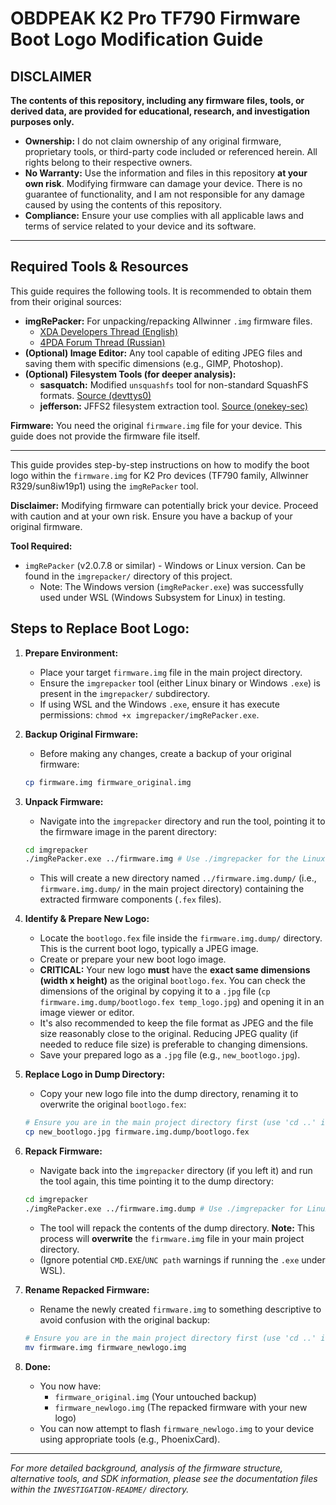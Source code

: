 # OBDPEAK K2 Pro TF790 Firmware Boot Logo Modification Guide

## DISCLAIMER

**The contents of this repository, including any firmware files, tools, or derived data, are provided for educational, research, and investigation purposes only.**

*   **Ownership:** I do not claim ownership of any original firmware, proprietary tools, or third-party code included or referenced herein. All rights belong to their respective owners.
*   **No Warranty:** Use the information and files in this repository **at your own risk**. Modifying firmware can damage your device. There is no guarantee of functionality, and I am not responsible for any damage caused by using the contents of this repository.
*   **Compliance:** Ensure your use complies with all applicable laws and terms of service related to your device and its software.

---

## Required Tools & Resources

This guide requires the following tools. It is recommended to obtain them from their original sources:

*   **imgRePacker:** For unpacking/repacking Allwinner `.img` firmware files.
    *   [XDA Developers Thread (English)](http://forum.xda-developers.com/showthread.php?t=1753473)
    *   [4PDA Forum Thread (Russian)](http://4pda.ru/forum/index.php?showtopic=287496&view=findpost&p=11406874)
*   **(Optional) Image Editor:** Any tool capable of editing JPEG files and saving them with specific dimensions (e.g., GIMP, Photoshop).
*   **(Optional) Filesystem Tools (for deeper analysis):**
    *   **sasquatch:** Modified `unsquashfs` tool for non-standard SquashFS formats. [Source (devttys0)](https://github.com/devttys0/sasquatch)
    *   **jefferson:** JFFS2 filesystem extraction tool. [Source (onekey-sec)](https://github.com/onekey-sec/jefferson/)

**Firmware:** You need the original `firmware.img` file for your device. This guide does not provide the firmware file itself.

---

This guide provides step-by-step instructions on how to modify the boot logo within the `firmware.img` for K2 Pro devices (TF790 family, Allwinner R329/sun8iw19p1) using the `imgRePacker` tool.

**Disclaimer:** Modifying firmware can potentially brick your device. Proceed with caution and at your own risk. Ensure you have a backup of your original firmware.

**Tool Required:**
*   `imgRePacker` (v2.0.7.8 or similar) - Windows or Linux version. Can be found in the `imgrepacker/` directory of this project.
    *   Note: The Windows version (`imgRePacker.exe`) was successfully used under WSL (Windows Subsystem for Linux) in testing.

## Steps to Replace Boot Logo:

1.  **Prepare Environment:**
    *   Place your target `firmware.img` file in the main project directory.
    *   Ensure the `imgrepacker` tool (either Linux binary or Windows `.exe`) is present in the `imgrepacker/` subdirectory.
    *   If using WSL and the Windows `.exe`, ensure it has execute permissions: `chmod +x imgrepacker/imgRePacker.exe`.

2.  **Backup Original Firmware:**
    *   Before making any changes, create a backup of your original firmware:
      ```bash
      cp firmware.img firmware_original.img
      ```

3.  **Unpack Firmware:**
    *   Navigate into the `imgrepacker` directory and run the tool, pointing it to the firmware image in the parent directory:
      ```bash
      cd imgrepacker
      ./imgRePacker.exe ../firmware.img # Use ./imgrepacker for the Linux binary
      ```
    *   This will create a new directory named `../firmware.img.dump/` (i.e., `firmware.img.dump/` in the main project directory) containing the extracted firmware components (`.fex` files).

4.  **Identify & Prepare New Logo:**
    *   Locate the `bootlogo.fex` file inside the `firmware.img.dump/` directory. This is the current boot logo, typically a JPEG image.
    *   Create or prepare your new boot logo image.
    *   **CRITICAL:** Your new logo **must** have the **exact same dimensions (width x height)** as the original `bootlogo.fex`. You can check the dimensions of the original by copying it to a `.jpg` file (`cp firmware.img.dump/bootlogo.fex temp_logo.jpg`) and opening it in an image viewer or editor.
    *   It's also recommended to keep the file format as JPEG and the file size reasonably close to the original. Reducing JPEG quality (if needed to reduce file size) is preferable to changing dimensions.
    *   Save your prepared logo as a `.jpg` file (e.g., `new_bootlogo.jpg`).

5.  **Replace Logo in Dump Directory:**
    *   Copy your new logo file into the dump directory, renaming it to overwrite the original `bootlogo.fex`:
      ```bash
      # Ensure you are in the main project directory first (use 'cd ..' if still in imgrepacker/)
      cp new_bootlogo.jpg firmware.img.dump/bootlogo.fex
      ```

6.  **Repack Firmware:**
    *   Navigate back into the `imgrepacker` directory (if you left it) and run the tool again, this time pointing it to the dump directory:
      ```bash
      cd imgrepacker
      ./imgRePacker.exe ../firmware.img.dump # Use ./imgrepacker for Linux
      ```
    *   The tool will repack the contents of the dump directory. **Note:** This process will **overwrite** the `firmware.img` file in your main project directory.
    *   (Ignore potential `CMD.EXE`/`UNC path` warnings if running the `.exe` under WSL).

7.  **Rename Repacked Firmware:**
    *   Rename the newly created `firmware.img` to something descriptive to avoid confusion with the original backup:
      ```bash
      # Ensure you are in the main project directory first (use 'cd ..' if still in imgrepacker/)
      mv firmware.img firmware_newlogo.img
      ```

8.  **Done:**
    *   You now have:
        *   `firmware_original.img` (Your untouched backup)
        *   `firmware_newlogo.img` (The repacked firmware with your new logo)
    *   You can now attempt to flash `firmware_newlogo.img` to your device using appropriate tools (e.g., PhoenixCard).

---

*For more detailed background, analysis of the firmware structure, alternative tools, and SDK information, please see the documentation files within the `INVESTIGATION-README/` directory.*